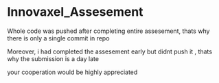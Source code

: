 # Innovaxel_Assesement

Whole code was pushed after completing entire assesement, thats why there is only a single commit in repo

Moreover, i had completed the assesement early but didnt push it , thats why the submission is a day late

your cooperation would be highly appreciated
